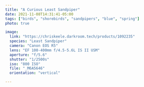 ```yaml
---
title: "A Curious Least Sandpiper"
date: 2021-11-08T14:31:41-05:00
tags: ["birds", "shorebirds", "sandpipers", "blue", "spring"]
photo: true

image:
  link: "https://chriskeele.darkroom.tech/products/1092235"
  species: "Least Sandpiper"
  camera: "Canon EOS R5"
  lens: "EF 100-400mm f/4.5-5.6L IS II USM"
  aperture: "f/5.6"
  shutter: "1/2500s"
  iso: "800 ISO"
  file: "_M6A5646"
  orientation: "vertical"

---
```

